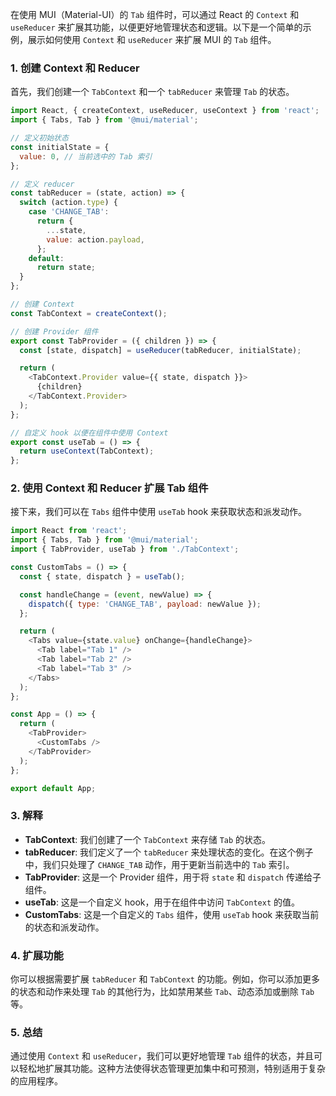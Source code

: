 在使用 MUI（Material-UI）的 `Tab` 组件时，可以通过 React 的 `Context` 和 `useReducer` 来扩展其功能，以便更好地管理状态和逻辑。以下是一个简单的示例，展示如何使用 `Context` 和 `useReducer` 来扩展 MUI 的 `Tab` 组件。

### 1. 创建 Context 和 Reducer

首先，我们创建一个 `TabContext` 和一个 `tabReducer` 来管理 `Tab` 的状态。

```javascript
import React, { createContext, useReducer, useContext } from 'react';
import { Tabs, Tab } from '@mui/material';

// 定义初始状态
const initialState = {
  value: 0, // 当前选中的 Tab 索引
};

// 定义 reducer
const tabReducer = (state, action) => {
  switch (action.type) {
    case 'CHANGE_TAB':
      return {
        ...state,
        value: action.payload,
      };
    default:
      return state;
  }
};

// 创建 Context
const TabContext = createContext();

// 创建 Provider 组件
export const TabProvider = ({ children }) => {
  const [state, dispatch] = useReducer(tabReducer, initialState);

  return (
    <TabContext.Provider value={{ state, dispatch }}>
      {children}
    </TabContext.Provider>
  );
};

// 自定义 hook 以便在组件中使用 Context
export const useTab = () => {
  return useContext(TabContext);
};
```

### 2. 使用 Context 和 Reducer 扩展 Tab 组件

接下来，我们可以在 `Tabs` 组件中使用 `useTab` hook 来获取状态和派发动作。

```javascript
import React from 'react';
import { Tabs, Tab } from '@mui/material';
import { TabProvider, useTab } from './TabContext';

const CustomTabs = () => {
  const { state, dispatch } = useTab();

  const handleChange = (event, newValue) => {
    dispatch({ type: 'CHANGE_TAB', payload: newValue });
  };

  return (
    <Tabs value={state.value} onChange={handleChange}>
      <Tab label="Tab 1" />
      <Tab label="Tab 2" />
      <Tab label="Tab 3" />
    </Tabs>
  );
};

const App = () => {
  return (
    <TabProvider>
      <CustomTabs />
    </TabProvider>
  );
};

export default App;
```

### 3. 解释

- **TabContext**: 我们创建了一个 `TabContext` 来存储 `Tab` 的状态。
- **tabReducer**: 我们定义了一个 `tabReducer` 来处理状态的变化。在这个例子中，我们只处理了 `CHANGE_TAB` 动作，用于更新当前选中的 `Tab` 索引。
- **TabProvider**: 这是一个 Provider 组件，用于将 `state` 和 `dispatch` 传递给子组件。
- **useTab**: 这是一个自定义 hook，用于在组件中访问 `TabContext` 的值。
- **CustomTabs**: 这是一个自定义的 `Tabs` 组件，使用 `useTab` hook 来获取当前的状态和派发动作。

### 4. 扩展功能

你可以根据需要扩展 `tabReducer` 和 `TabContext` 的功能。例如，你可以添加更多的状态和动作来处理 `Tab` 的其他行为，比如禁用某些 `Tab`、动态添加或删除 `Tab` 等。

### 5. 总结

通过使用 `Context` 和 `useReducer`，我们可以更好地管理 `Tab` 组件的状态，并且可以轻松地扩展其功能。这种方法使得状态管理更加集中和可预测，特别适用于复杂的应用程序。
